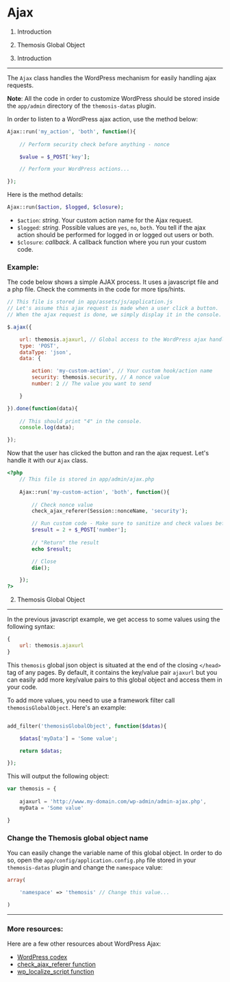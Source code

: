 Ajax
====

1. Introduction
2. Themosis Global Object

1. Introduction
---------------

The `Ajax` class handles the WordPress mechanism for easily handling ajax requests.

**Note**: All the code in order to customize WordPress should be stored inside the `app/admin` directory of the `themosis-datas` plugin.

In order to listen to a WordPress ajax action, use the method below:

```php
Ajax::run('my_action', 'both', function(){
	
	// Perform security check before anything - nonce

	$value = $_POST['key'];

	// Perform your WordPress actions...

});
```

Here is the method details:
```php
Ajax::run($action, $logged, $closure);
```

* `$action`: _string_. Your custom action name for the Ajax request.
* `$logged`: _string_. Possible values are `yes`, `no`, `both`. You tell if the ajax action should be performed for logged in or logged out users or both.
* `$closure`: _callback_. A callback function where you run your custom code.

### Example:
The code below shows a simple AJAX process. It uses a javascript file and a php file. Check the comments in the code for more tips/hints.

```js
// This file is stored in app/assets/js/application.js
// Let's assume this ajax request is made when a user click a button.
// When the ajax request is done, we simply display it in the console.

$.ajax({

    url: themosis.ajaxurl, // Global access to the WordPress ajax handler file
    type: 'POST',
    dataType: 'json',
    data: {

        action: 'my-custom-action', // Your custom hook/action name
        security: themosis.security, // A nonce value
        number: 2 // The value you want to send

    }

}).done(function(data){
	
	// This should print "4" in the console.
	console.log(data);

});
```

Now that the user has clicked the button and ran the ajax request. Let's handle it with our `Ajax` class.

```php
<?php
	// This file is stored in app/admin/ajax.php
	
	Ajax::run('my-custom-action', 'both', function(){
		
		// Check nonce value
		check_ajax_referer(Session::nonceName, 'security');

		// Run custom code - Make sure to sanitize and check values before
		$result = 2 + $_POST['number'];
		
		// "Return" the result
		echo $result;

		// Close
		die();

	});
?>
```

2. Themosis Global Object
-------------------------

In the previous javascript example, we get access to some values using the following syntax:

```js
{
	url: themosis.ajaxurl
}
```

This `themosis` global json object is situated at the end of the closing `</head>` tag of any pages. By default, it contains the key/value pair `ajaxurl` but you can easily add more key/value pairs to this global object and access them in your code. 

To add more values, you need to use a framework filter call `themosisGlobalObject`. Here's an example:

```php

add_filter('themosisGlobalObject', function($datas){

	$datas['myData'] = 'Some value';

	return $datas;

});
```

This will output the following object:

```js
var themosis = {
	
	ajaxurl = 'http://www.my-domain.com/wp-admin/admin-ajax.php',
	myData = 'Some value'

}
```

### Change the Themosis global object name

You can easily change the variable name of this global object. In order to do so, open the `app/config/application.config.php` file stored in your `themosis-datas` plugin and change the `namespace` value:

```php
array(

	'namespace' => 'themosis' // Change this value...

)
```

***

### More resources:

Here are a few other resources about WordPress Ajax:

* [WordPress codex](http://codex.wordpress.org/AJAX)
* [check\_ajax\_referer function](https://codex.wordpress.org/Function_Reference/check_ajax_referer)
* [wp\_localize\_script function](http://codex.wordpress.org/Function_Reference/wp_localize_script)